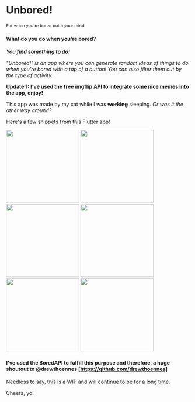 # Unbored!
<sub>For when you're bored outta your mind</sub>

#### What do you do when you're bored?
***You find something to do!***

*"Unbored!" is an app where you can generate random ideas of things to do when you're bored with a tap of a button!
You can also filter them out by the type of activity.*

**Update 1: I've used the free imgflip API to integrate some nice memes into the app, enjoy!**

This app was made by my cat while I was ~~**working**~~ sleeping. _Or was it the other way around?_

Here's a few snippets from this Flutter app!


<img src="https://user-images.githubusercontent.com/22641582/218444864-3ac8a8e5-0a77-4099-84b5-509f9ef67bfa.jpg" width="200" /> <img src="https://user-images.githubusercontent.com/22641582/218444998-a0357159-e791-42e6-bfa9-f456d9d9d36e.jpg" width="200" /> <img src="https://user-images.githubusercontent.com/22641582/218445000-b7e9ba4a-6e33-4a87-be11-e709610870fb.jpg" width="200" /> <img src="https://user-images.githubusercontent.com/22641582/218445010-1c4ad573-4463-469b-a4d8-75371b512166.jpg" width="200" /> <img src="https://user-images.githubusercontent.com/22641582/218447203-c1d847bb-23ab-4a3f-8978-a4eec1ee978f.jpg" width="200" /> <img src="https://user-images.githubusercontent.com/22641582/218725539-99d49674-70a1-40c8-af9b-66df0ff1dbfa.jpg" width="200" />


#### I've used the BoredAPI to fulfill this purpose and therefore, a huge shoutout to @drewthoennes [https://github.com/drewthoennes]

Needless to say, this is a WIP and will continue to be for a long time.

Cheers, yo!
